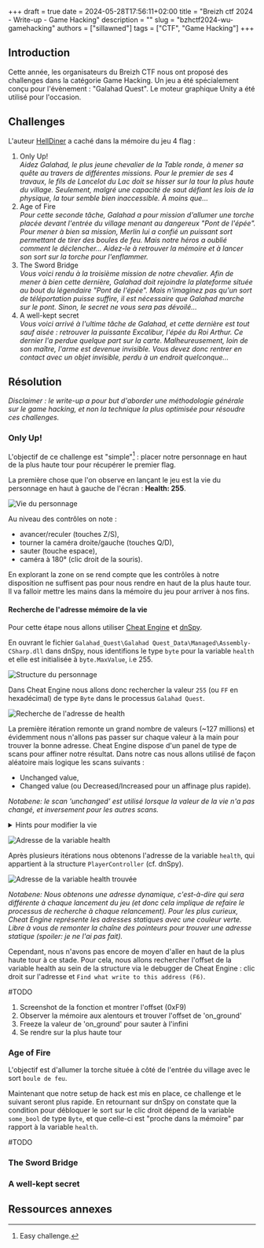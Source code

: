 +++ 
draft = true
date = 2024-05-28T17:56:11+02:00
title = "Breizh ctf 2024 - Write-up - Game Hacking"
description = ""
slug = "bzhctf2024-wu-gamehacking"
authors = ["sillawned"]
tags = ["CTF", "Game Hacking"]
+++

## Introduction

Cette année, les organisateurs du Breizh CTF nous ont proposé des challenges dans la catégorie Game Hacking. Un jeu a été spécialement conçu pour l'évènement : "Galahad Quest". Le moteur graphique Unity a été utilisé pour l'occasion.

## Challenges

L'auteur [HellDiner](https://github.com/h311d1n3r) a caché dans la mémoire du jeu 4 flag : 

1. Only Up!  
	_Aidez Galahad, le plus jeune chevalier de la Table ronde, à mener sa quête au travers de différentes missions. Pour le premier de ses 4 travaux, le fils de Lancelot du Lac doit se hisser sur la tour la plus haute du village. Seulement, malgré une capacité de saut défiant les lois de la physique, la tour semble bien inaccessible. À moins que..._
2. Age of Fire  
	_Pour cette seconde tâche, Galahad a pour mission d'allumer une torche placée devant l'entrée du village menant au dangereux "Pont de l'épée". Pour mener à bien sa mission, Merlin lui a confié un puissant sort permettant de tirer des boules de feu. Mais notre héros a oublié comment le déclencher... Aidez-le à retrouver la mémoire et à lancer son sort sur la torche pour l'enflammer._
3. The Sword Bridge  
	_Vous voici rendu à la troisième mission de notre chevalier. Afin de mener à bien cette dernière, Galahad doit rejoindre la plateforme située au bout du légendaire "Pont de l'épée". Mais n'imaginez pas qu'un sort de téléportation puisse suffire, il est nécessaire que Galahad marche sur le pont. Sinon, le secret ne vous sera pas dévoilé..._
4. A well-kept secret  
	_Vous voici arrivé à l'ultime tâche de Galahad, et cette dernière est tout sauf aisée : retrouver la puissante Excalibur, l'épée du Roi Arthur. Ce dernier l'a perdue quelque part sur la carte. Malheureusement, loin de son maître, l'arme est devenue invisible. Vous devez donc rentrer en contact avec un objet invisible, perdu à un endroit quelconque..._

## Résolution

_Disclaimer : le write-up a pour but d'aborder une méthodologie générale sur le game hacking, et non la technique la plus optimisée pour résoudre ces challenges._

### Only Up!

L'objectif de ce challenge est "simple"[^1] : placer notre personnage en haut de la plus haute tour pour récupérer le premier flag.

[^1]: Easy challenge.

La première chose que l'on observe en lançant le jeu est la vie du personnage en haut à gauche de l'écran : **Health: 255**.

![Vie du personnage](../../assets/images/2024-05-27_22-22-health.png)

Au niveau des contrôles on note :
- avancer/reculer (touches Z/S),
- tourner la caméra droite/gauche (touches Q/D),
- sauter (touche espace),
- caméra à 180° (clic droit de la souris).

En explorant la zone on se rend compte que les contrôles à notre disposition ne suffisent pas pour nous rendre en haut de la plus haute tour. Il va falloir mettre les mains dans la mémoire du jeu pour arriver à nos fins.

#### Recherche de l'adresse mémoire de la vie

Pour cette étape nous allons utiliser [Cheat Engine](https://github.com/cheat-engine/cheat-engine) et [dnSpy](https://github.com/dnSpy/dnSpy).

En ouvrant le fichier `Galahad_Quest\Galahad Quest_Data\Managed\Assembly-CSharp.dll` dans dnSpy, nous identifions le type `byte` pour la variable `health` et elle est initialisée à `byte.MaxValue`, i.e 255.

![Structure du personnage](../../assets/images/2024-05-27_23-11-player-structure.png)

Dans Cheat Engine nous allons donc rechercher la valeur `255` (ou `FF` en hexadécimal) de type `Byte` dans le processus `Galahad Quest`.

![Recherche de l'adresse de health](../../assets/images/2024-05-27_23-17-recherche-health.png)

La première itération remonte un grand nombre de valeurs (~127 millions) et évidemment nous n'allons pas passer sur chaque valeur à la main pour trouver la bonne adresse.
Cheat Engine dispose d'un panel de type de scans pour affiner notre résultat. Dans notre cas nous allons utilisé de façon aléatoire mais logique les scans suivants :
- Unchanged value,
- Changed value (ou Decreased/Increased pour un affinage plus rapide).

_Notabene: le scan 'unchanged' est utilisé lorsque la valeur de la vie n'a pas changé, et inversement pour les autres scans._

<p>
<details><summary>Hints pour modifier la vie</summary>

La vie change sur l'épée (ne pas aller trop loin pour les premiers scans). ![Recherche d'une valeur inférieure à la recherche précédente](../../assets/images/2024-05-27_23-38-decreased-value.png)
</details>
</p>

![Adresse de la variable health](../../assets/images/2024-05-27_23-31-scan-type.png)

Après plusieurs itérations nous obtenons l'adresse de la variable `health`, qui appartient à la structure `PlayerController` (cf. dnSpy).

![Adresse de la variable health trouvée](../../assets/images/2024-05-27_23-41-health-found.png)

_Notabene: Nous obtenons une adresse dynamique, c'est-à-dire qui sera différente à chaque lancement du jeu (et donc cela implique de refaire le processus de recherche à chaque relancement). Pour les plus curieux, Cheat Engine représente les adresses statiques avec une couleur verte. Libre à vous de remonter la chaîne des pointeurs pour trouver une adresse statique (spoiler: je ne l'ai pas fait)._

Cependant, nous n'avons pas encore de moyen d'aller en haut de la plus haute tour à ce stade.
Pour cela, nous allons rechercher l'offset de la variable health au sein de la structure via le debugger de Cheat Engine : clic droit sur l'adresse et `Find what write to this address (F6)`.

#TODO
1. Screenshot de la fonction et montrer l'offset (0xF9)
2. Observer la mémoire aux alentours et trouver l'offset de 'on_ground'
3. Freeze la valeur de 'on_ground' pour sauter à l'infini
4. Se rendre sur la plus haute tour

### Age of Fire

L'objectif est d'allumer la torche située à côté de l'entrée du village avec le sort `boule de feu`.

Maintenant que notre setup de hack est mis en place, ce challenge et le suivant seront plus rapide. En retournant sur dnSpy on constate que la condition pour débloquer le sort sur le clic droit dépend de la variable `some_bool` de type `Byte`, et que celle-ci est "proche dans la mémoire" par rapport à la variable `health`.



#TODO


### The Sword Bridge

### A well-kept secret

## Ressources annexes
